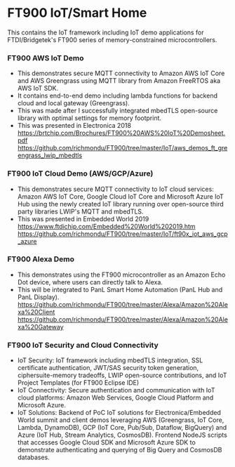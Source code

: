 # FT900 IoT/Smart Home

This contains the IoT framework including IoT demo applications for FTDI/Bridgetek's FT900 series of memory-constrained microcontrollers.


### FT900 AWS IoT Demo
- This demonstrates secure MQTT connectivity to Amazon AWS IoT Core and AWS Greengrass using MQTT library from Amazon FreeRTOS aka AWS IoT SDK.
- It contains end-to-end demo including lambda functions for backend cloud and local gateway (Greengrass). 
- This was made after I successfully integrated mbedTLS open-source library with optimal settings for memory footprint.
- This was presented in Electronica 2018 https://brtchip.com/Brochures/FT900%20AWS%20IoT%20Demosheet.pdf
  https://github.com/richmondu/FT900/tree/master/IoT/aws_demos_ft_greengrass_lwip_mbedtls


### FT900 IoT Cloud Demo (AWS/GCP/Azure)
- This demonstrates secure MQTT connectivity to IoT cloud services: Amazon AWS IoT Core, Google Cloud IoT Core and Microsoft Azure IoT Hub using the newly created IoT library running over open-source third party libraries LWIP's MQTT and mbedTLS.
- This was presented in Embedded World 2019 https://www.ftdichip.com/Embedded%20World%202019.htm
  https://github.com/richmondu/FT900/tree/master/IoT/ft90x_iot_aws_gcp_azure


### FT900 Alexa Demo
- This demonstrates using the FT900 microcontroller as an Amazon Echo Dot device, where users can directly talk to Alexa.
- This will be integrated to PanL Smart Home Automation (PanL Hub and PanL Display).
  https://github.com/richmondu/FT900/tree/master/Alexa/Amazon%20Alexa%20Client
  https://github.com/richmondu/FT900/tree/master/Alexa/Amazon%20Alexa%20Gateway


### FT900 IoT Security and Cloud Connectivity
- IoT Security: IoT framework including mbedTLS integration, SSL certificate authentication, JWT/SAS security token generation, ciphersuite-memory tradeoffs, LWIP open-source contributions, and IoT Project Templates (for FT900 Eclipse IDE)
- IoT Connectivity: Secure authentication and communication with IoT cloud platforms: Amazon Web Services, Google Cloud Platform and Microsoft Azure.
- IoT Solutions: Backend of PoC IoT solutions for Electronica/Embedded World summit and client demos leveraging AWS (Greengrass, IoT Core, Lambda, DynamoDB), GCP (IoT Core, Pub/Sub, Dataflow, BigQuery) and Azure (IoT Hub, Stream Analytics, CosmosDB). Frontend NodeJS scripts that accesses Google Cloud SDK and Microsoft Azure SDK to demonstrate authenticating and querying of Big Query and CosmosDB databases.  
